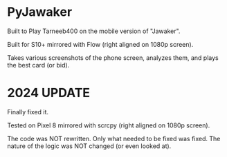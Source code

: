 # PyJawaker

Built to Play Tarneeb400 on the mobile version of "Jawaker".

Built for S10+ mirrored with Flow (right aligned on 1080p screen).

Takes various screenshots of the phone screen, analyzes them, and plays the best card (or bid).

# 2024 UPDATE

Finally fixed it. 

Tested on Pixel 8 mirrored with scrcpy (right aligned on 1080p screen).

The code was NOT rewritten. Only what needed to be fixed was fixed. The nature of the logic was NOT changed (or even looked at).
